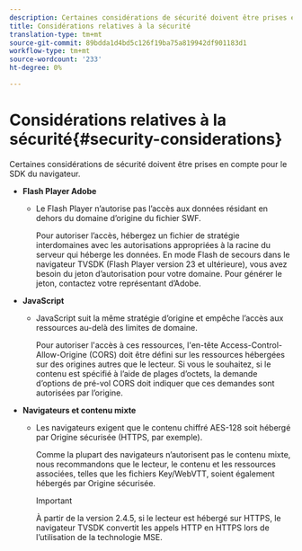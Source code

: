 ```yaml
---
description: Certaines considérations de sécurité doivent être prises en compte pour le SDK du navigateur.
title: Considérations relatives à la sécurité
translation-type: tm+mt
source-git-commit: 89bdda1d4bd5c126f19ba75a819942df901183d1
workflow-type: tm+mt
source-wordcount: '233'
ht-degree: 0%

---
```



# Considérations relatives à la sécurité{#security-considerations}

Certaines considérations de sécurité doivent être prises en compte pour le SDK du navigateur.

* **Flash Player Adobe**

   * Le Flash Player n’autorise pas l’accès aux données résidant en dehors du domaine d’origine du fichier SWF.

      Pour autoriser l’accès, hébergez un fichier de stratégie interdomaines avec les autorisations appropriées à la racine du serveur qui héberge les données. En mode Flash de secours dans le navigateur TVSDK (Flash Player version 23 et ultérieure), vous avez besoin du jeton d’autorisation pour votre domaine. Pour générer le jeton, contactez votre représentant d’Adobe.

* **JavaScript**

   * JavaScript suit la même stratégie d’origine et empêche l’accès aux ressources au-delà des limites de domaine.

      Pour autoriser l&#39;accès à ces ressources, l&#39;en-tête Access-Control-Allow-Origine (CORS) doit être défini sur les ressources hébergées sur des origines autres que le lecteur. Si vous le souhaitez, si le contenu est spécifié à l’aide de plages d’octets, la demande d’options de pré-vol CORS doit indiquer que ces demandes sont autorisées par l’origine.

* **Navigateurs et contenu mixte**

   * Les navigateurs exigent que le contenu chiffré AES-128 soit hébergé par Origine sécurisée (HTTPS, par exemple).

      Comme la plupart des navigateurs n’autorisent pas le contenu mixte, nous recommandons que le lecteur, le contenu et les ressources associées, telles que les fichiers Key/WebVTT, soient également hébergés par Origine sécurisée.

      >[!IMPORTANT]
      >
      >À partir de la version 2.4.5, si le lecteur est hébergé sur HTTPS, le navigateur TVSDK convertit les appels HTTP en HTTPS lors de l’utilisation de la technologie MSE.

